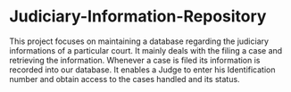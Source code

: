 # Judiciary-Information-Repository

This project focuses on maintaining a database regarding the judiciary informations of a particular court. It mainly deals with the filing a case and retrieving the information.
Whenever a case is filed its information is recorded into our database. It enables a Judge to enter his Identification number and obtain access to the cases handled and its status.
